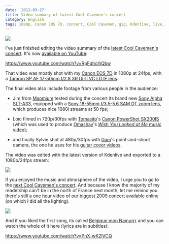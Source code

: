 ```yaml
---
date: '2012-03-27'
title: Video summary of latest Cool Cavemen's concert
category: English
tags: 1080p, Canon EOS 7D, concert, Cool Cavemen, gig, Kdenlive, live, Music, point and shoot, sony, Tamron, Video, YouTube
---
```


![]({attach}cool-cavemen-mjc-2011-preview.jpg)

I've just finished editing the video summary of the [latest Cool Cavemen's concert](https://coolcavemen.com/2011/menu-de-samedi-a-douai/). It's now [available on YouTube](https://www.youtube.com/watch?v=RpFqhcihQbw):

https://www.youtube.com/watch?v=RpFqhcihQbw

That video was mostly shot with my [Canon EOS 7D](https://amzn.com/B002NEGTTW/?tag=kevideld-20) in 1080p at 24fps, with a [Tamron SP AF 17-50mm f/2.8 XR Di-II VC LD IF lens](https://amzn.com/B002LVUIXA/?tag=kevideld-20).

The final video also include footage from various people in the audience:

- Jim from [Maomium](https://maomium.com) tested during the concert its brand new [Sony Alpha SLT-A33](https://amzn.com/B0043AT7AM/?tag=kevideld-20), equipped with a [Sony 18-55mm f/3.5-5.6 SAM DT zoom lens](https://amzn.com/B0029U0X0Q/?tag=kevideld-20), which produces nice 1080i streams at 50 fps;

- Loïc filmed in 720p/30fps with [Tomasito](https://coolcavemen.com/biography/tomasito/)'s [Canon PowerShot SX200IS](https://amzn.com/B001SER45Q/?tag=kevideld-20) (which was used to produce [Omashay](https://omashay.com/)'s [_Wish You Looked at Me_ music video]({filename}/2011/making-of-omashay-wish-you-looked-at-me-music-video.md));

- and finally Sylvie shot at 480p/30fps with [Dam](https://coolcavemen.com/biography/dam/)'s point-and-shoot camera, the one he uses for his [guitar cover videos](https://www.youtube.com/user/damdahu/featured).

The video was edited with the latest version of Kdenlive and exported to a 1080p/24fps stream:

![]({attach}kdenlive-project-screenshot.png)

If you enjoyed the music and atmosphere of the video, I urge you to go to the [next Cool Cavemen's concert](https://coolcavemen.com/2012/concert-aux-gres-a-douai-le-samedi-7-avril/). And because I know the majority of my readership can't be in the north of France next month, let me remind you there's still a [one hour video of our biggest 2009 concert](https://www.youtube.com/watch?v=qE-bis-wYxs&list=PL4BAA557B7144031F&feature=plcp) available online (on which I did all the lighting).

![]({attach}belgique-mon-namurrr-preview.jpg)

And if you liked the first song, its called [Belgique mon Namurrr](https://coolcavemen.com/discography/songs-and-lyrics/belgique-mon-namurrr/) and you can watch the whole of it here (lyrics are in subtitles):

https://www.youtube.com/watch?v=PnX-wK2lVCQ
